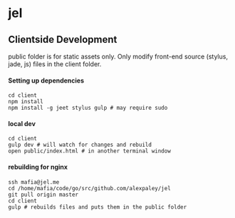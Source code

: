 # jel


## Clientside Development
public folder is for static assets only.  Only modify front-end source (stylus, jade, js) files in the client folder.

#### Setting up dependencies

``` shell
cd client
npm install
npm install -g jeet stylus gulp # may require sudo
```

#### local dev

``` shell
cd client
gulp dev # will watch for changes and rebuild
open public/index.html # in another terminal window
```

#### rebuilding for nginx

``` shell
ssh mafia@jel.me
cd /home/mafia/code/go/src/github.com/alexpaley/jel
git pull origin master
cd client
gulp # rebuilds files and puts them in the public folder
```
